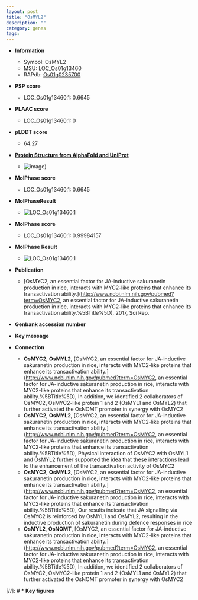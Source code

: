 ```yaml
---
layout: post
title: "OsMYL2"
description: ""
category: genes
tags: 
---
```


* **Information**  
    + Symbol: OsMYL2  
    + MSU: [LOC_Os01g13460](http://rice.plantbiology.msu.edu/cgi-bin/ORF_infopage.cgi?orf=LOC_Os01g13460)  
    + RAPdb: [Os01g0235700](http://rapdb.dna.affrc.go.jp/viewer/gbrowse_details/irgsp1?name=Os01g0235700)  

* **PSP score**  
    + LOC_Os01g13460.1: 0.6645 

* **PLAAC score**  
    + LOC_Os01g13460.1: 0 

* **pLDDT score**
    + 64.27

* **[Protein Structure from AlphaFold and UniProt](https://www.uniprot.org/uniprotkb/Q0JP90/entry#structure)**
    + ![image](https://ricepsp.github.io/images/Q0/AF-Q0JP90-F1.png))

* **MolPhase score**
    + LOC_Os01g13460.1: 0.6645

* **MolPhaseResult**
    + ![LOC_Os01g13460.1](https://ricepsp.github.io/pictures/LOC_Os01g/LOC_Os01g13460.1.png)

* **MolPhase score**
    + LOC_Os01g13460.1: 0.99984157

* **MolPhase Result**
    + ![LOC_Os01g13460.1](https://304243504.github.io/Pictures/LOC_Os01g/LOC_Os01g13460.1.png)

* **Publication**  
    + [OsMYC2, an essential factor for JA-inductive sakuranetin production in rice, interacts with MYC2-like proteins that enhance its transactivation ability.](http://www.ncbi.nlm.nih.gov/pubmed?term=OsMYC2, an essential factor for JA-inductive sakuranetin production in rice, interacts with MYC2-like proteins that enhance its transactivation ability.%5BTitle%5D), 2017, Sci Rep.

* **Genbank accession number**  

* **Key message**  

* **Connection**  
    + __OsMYC2__, __OsMYL2__, [OsMYC2, an essential factor for JA-inductive sakuranetin production in rice, interacts with MYC2-like proteins that enhance its transactivation ability.](http://www.ncbi.nlm.nih.gov/pubmed?term=OsMYC2, an essential factor for JA-inductive sakuranetin production in rice, interacts with MYC2-like proteins that enhance its transactivation ability.%5BTitle%5D), In addition, we identified 2 collaborators of OsMYC2, OsMYC2-like protein 1 and 2 (OsMYL1 and OsMYL2) that further activated the OsNOMT promoter in synergy with OsMYC2
    + __OsMYC2__, __OsMYL2__, [OsMYC2, an essential factor for JA-inductive sakuranetin production in rice, interacts with MYC2-like proteins that enhance its transactivation ability.](http://www.ncbi.nlm.nih.gov/pubmed?term=OsMYC2, an essential factor for JA-inductive sakuranetin production in rice, interacts with MYC2-like proteins that enhance its transactivation ability.%5BTitle%5D), Physical interaction of OsMYC2 with OsMYL1 and OsMYL2 further supported the idea that these interactions lead to the enhancement of the transactivation activity of OsMYC2
    + __OsMYC2__, __OsMYL2__, [OsMYC2, an essential factor for JA-inductive sakuranetin production in rice, interacts with MYC2-like proteins that enhance its transactivation ability.](http://www.ncbi.nlm.nih.gov/pubmed?term=OsMYC2, an essential factor for JA-inductive sakuranetin production in rice, interacts with MYC2-like proteins that enhance its transactivation ability.%5BTitle%5D), Our results indicate that JA signalling via OsMYC2 is reinforced by OsMYL1 and OsMYL2, resulting in the inductive production of sakuranetin during defence responses in rice
    + __OsMYL2__, __OsNOMT__, [OsMYC2, an essential factor for JA-inductive sakuranetin production in rice, interacts with MYC2-like proteins that enhance its transactivation ability.](http://www.ncbi.nlm.nih.gov/pubmed?term=OsMYC2, an essential factor for JA-inductive sakuranetin production in rice, interacts with MYC2-like proteins that enhance its transactivation ability.%5BTitle%5D), In addition, we identified 2 collaborators of OsMYC2, OsMYC2-like protein 1 and 2 (OsMYL1 and OsMYL2) that further activated the OsNOMT promoter in synergy with OsMYC2

[//]: # * **Key figures**  


